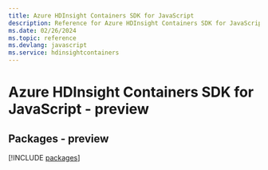 ```yaml
---
title: Azure HDInsight Containers SDK for JavaScript
description: Reference for Azure HDInsight Containers SDK for JavaScript
ms.date: 02/26/2024
ms.topic: reference
ms.devlang: javascript
ms.service: hdinsightcontainers
---
```

# Azure HDInsight Containers SDK for JavaScript - preview
## Packages - preview
[!INCLUDE [packages](hdinsight-containers-index.md)]